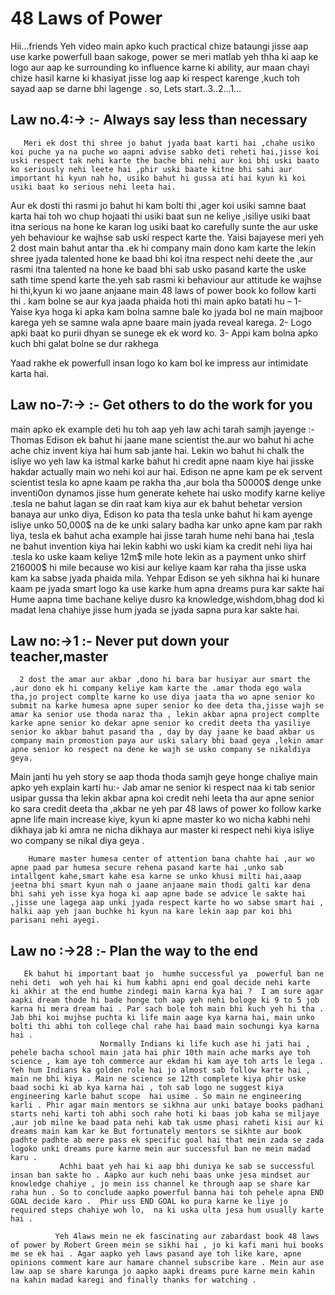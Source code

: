 # 48 Laws of Power 

Hii…friends
   Yeh video main apko kuch practical chize bataungi jisse aap use karke powerfull baan sakoge, power se meri matlab yeh thha ki aap ke logo aur aap ke surrounding ko influence karne ki ability, aur maan chayi chize hasil karne ki khasiyat jisse log aap ki respect karenge ,kuch toh sayad aap se darne bhi lagenge . so,
                        Lets start..3..2…1…
                        
## Law no.4:-> :- Always say less than necessary
    
    
       Meri ek dost thi shree jo bahut jyada baat karti hai ,chahe usiko koi puche ya na puche wo aapni advise sabko deti reheti hai,jisse koi uski respect tak nehi karte the bache bhi nehi aur koi bhi uski baato ko seriously nehi leete hai ,phir uski baate kitne bhi sahi aur important hi kyun nah ho, usiko bahut hi gussa ati hai kyun ki koi usiki baat ko serious nehi leeta hai.
   Aur ek dosti thi rasmi jo bahut hi kam bolti thi ,ager koi usiki samne baat karta hai toh wo chup hojaati thi usiki baat sun ne keliye ,isiliye usiki baat itna serious na hone ke karan log usiki baat ko carefully sunte the aur uske yeh behaviour ke wajhse sab uski respect karte the.
   Yaisi bajayese meri yeh 2 dost main bahut antar tha .ek hi company main dono kam karte the lekin shree jyada talented hone ke baad bhi koi itna respect nehi deete the ,aur rasmi itna talented na hone ke baad bhi sab usko pasand karte the uske sath time spend karte the.yeh sab rasmi ki behaviour aur attitude ke wajhse hi thi,kyun ki wo jaane anjaane main 48 laws of power book ko follow karti thi .
 kam bolne se aur kya jaada phaida hoti thi main apko batati hu –
1-	Yaise kya hoga ki apka kam bolna samne bale ko jyada bol ne main majboor karega yeh se samne wala apne baare main jyada reveal karega.
2-	Logo apki baat ko purii dhyan se sunege ek ek word ko.
3-	Appi kam bolna apko kuch bhi galat bolne se dur rakhega 

Yaad rakhe ek powerfull insan logo ko kam bol ke impress aur intimidate karta hai.

## Law no-7:-> :- Get others to do the work for you 
 
 
   main apko ek example deti hu toh aap yeh law achi tarah samjh jayenge :-
  Thomas Edison ek bahut hi jaane mane scientist the.aur wo bahut hi ache ache  chiz invent kiya hai hum sab jante hai. Lekin wo bahut hi chalk the isliye wo yeh law ka istmal karke bahut hi credit apne naam kiye hai jisske hakdar actually main wo nehi koi aur hai.
    Edison ne apne kam pe ek servent scientist tesla ko apne kaam pe rakha tha ,aur bola tha 50000$ denge unke inventi0on dynamos jisse hum generate kehete hai usko modify karne keliye .tesla ne bahut lagan se din raat kam kiya aur ek bahut behetar version banaya  aur unko diya, Edison ko pata tha tesla unke bahut hi kam ayenge isliye unko 50,000$  na de ke unki salary badha kar unko apne kam par rakh liya, tesla ek bahut acha example hai jisse tarah hume nehi bana hai ,tesla ne bahut invention kiya hai lekin kabhi wo uski kiam ka credit nehi liya hai .tesla ko uske kaam keliye 12m$ mile hote lekin as a payment unko shirf 216000$ hi mile because wo kisi aur keliye kaam kar raha tha jisse uska kam ka sabse jyada phaida mila.
 Yehpar Edison se yeh sikhna hai ki hunare kaam pe jyada smart logo ka use karke hum apna dreams pura kar sakte hai 
   Hume aapna time bachane keliye dusro ka knowledge,wishdom,bhag dod ki madat lena chahiye jisse hum jyada se jyada sapna pura kar sakte hai.

## Law no:->1 :- Never put down your teacher,master


      2 dost the amar aur akbar ,dono hi bara bar husiyar aur smart the ,aur dono ek hi company keliye kam karte the .amar thoda ego wala tha,jo project complte karne ko use diya jaata tha wo apne senior ko submit na karke humesa apne super senior ko dee deta tha,jisse wajh se amar ka senior use thoda naraz tha , lekin akbar apna project complte karke apne senior ko dekar apne senior ko credit deeta tha yasiliye senior ko akbar bahut pasand tha , day by day jaane ke baad akbar us company main promostion paya aur uski salary bhi baad geya ,lekin amar apne senior ko respect na dene ke wajh se usko company se nikaldiya geya.
Main janti hu yeh story se aap thoda thoda samjh geye honge chaliye main apko yeh explain karti hu:-
        Jab amar ne senior ki respect naa ki tab senior usipar gussa tha lekin akbar apna koi credit nehi leeta tha aur apne senior ko sara credit deeta tha ,akbar ne yeh par 48 laws of power ko follow karke apne life main increase kiye, kyun ki apne master ko wo nicha kabhi nehi dikhaya jab ki amra ne nicha dikhaya aur master ki respect nehi kiya isliye wo company se nikal diya geya .

        Humare master humesa center of attention bana chahte hai ,aur wo apne paad par humesa secure rehena pasand karte hai ,unko sab intallgent kahe,smart kahe esa karne se unko khusi milti hai,aaap jeetna bhi smart kyun nah o jaane anjaane main thodi galti kar dena bhi sahi yeh isse kya hoga ki aap apne bade se advice le sakte hai ,jisse une lagega aap unki jyada respect karte ho wo sabse smart hai , halki aap yeh jaan buchke hi kyun na kare lekin aap par koi bhi parisani nehi ayegi.

                       
 ## Law no  :->28 :- Plan the way to the end
 
 
       Ek bahut hi important baat jo  humhe successful ya  powerful ban ne nehi deti  woh yeh hai ki hum kabhi apni end goal decide nehi karte  ki akhir at the end humhe zindegi main karna kya hai ?  I am sure agar aapki dream thode hi bade honge toh aap yeh nehi bologe ki 9 to 5 job karna hi mera dream hai . Par sach bole toh main bhi kuch yeh hi tha . Jab bhi koi mujhse puchta ki life main aage kya karna hai, main unko bolti thi abhi toh college chal rahe hai baad main sochungi kya karna hai . 
                        Normally Indians ki life kuch ase hi jati hai , pehele bacha school main jata hai phir 10th main ache marks aye toh science , kam aye toh commerce aur ekdam hi kam aye toh arts le lega . Yeh hum Indians ka golden role hai jo almost sab follow karte hai , main ne bhi kiya . Main ne science se 12th complete kiya phir uske baad sochi ki ab kya karna hai , toh sab logo ne suggest kiya engineering karle bahut scope  hai usime . So main ne engineering karli . Phir agar main mentors se sikhna aur unki bataye books padhani starts nehi karti toh abhi soch rahe hoti ki baas job kaha se miljaye ,aur job milne ke baad pata nehi kab tak usme phasi raheti kisi aur ki  dreams main kam kar ke But fortunately mentors se sikhte aur book padhte padhte ab mere pass ek specific goal hai that mein zada se zada logoko unki dreams pure karne mein aur successful ban ne mein madad karu . 
               Achhi baat yeh hai ki aap bhi duniya ke sab se successful insan ban sakte ho . Aapko aur kuch nehi baas unke jesa mindset aur knowledge chahiye , jo mein iss channel ke through aap se share kar raha hun . So to conclude aapko powerful banna hai toh pehele apna END GOAL decide karo . 	Phir uss END GOAL ko pura karne ke liye jo required steps chahiye woh lo,  na ki uska ulta jesa hum usually karte hai . 
   
              Yeh 4laws mein ne ek fascinating aur zabardast book 48 laws of power by Robert Green mein se sikhi hai , jo ki kafi mani hui books me se ek hai . Agar aapko yeh laws pasand aye toh like kare, apne opinions comment kare aur hamare channel subscribe kare . Mein aur ase law aap se share karunga jo aapko aapki dreams pure karne mein kahin na kahin madad karegi and finally thanks for watching .       
